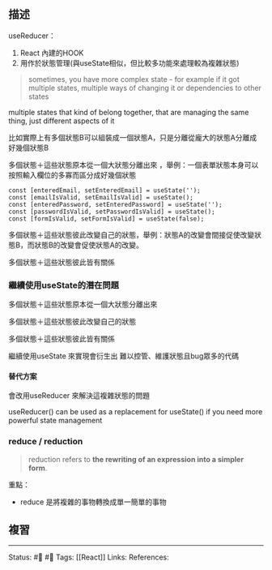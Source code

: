 ## 描述

useReducer：
1. React 內建的HOOK
2. 用作於狀態管理(與useState相似，但比較多功能來處理較為複雜狀態)


> sometimes, you have more complex state - for example if it got multiple states, multiple ways of changing it or dependencies to other states


multiple states that kind of belong together, that are managing the same thing, just different aspects of it

比如實際上有多個狀態B可以組裝成一個狀態A，只是分離從龐大的狀態A分離成好幾個狀態B

  

  

多個狀態＋這些狀態原本從一個大狀態分離出來 ，舉例：一個表單狀態本身可以按照輸入欄位的多寡而區分成好幾個狀態

```
const [enteredEmail, setEnteredEmail] = useState('');
const [emailIsValid, setEmailIsValid] = useState();
const [enteredPassword, setEnteredPassword] = useState('');
const [passwordIsValid, setPasswordIsValid] = useState();
const [formIsValid, setFormIsValid] = useState(false);
```



多個狀態＋這些狀態彼此改變自己的狀態，舉例：狀態A的改變會間接促使改變狀態B，而狀態B的改變會促使狀態A的改變。

多個狀態＋這些狀態彼此皆有關係



### 繼續使用useState的潛在問題
多個狀態＋這些狀態原本從一個大狀態分離出來

多個狀態＋這些狀態彼此改變自己的狀態

多個狀態＋這些狀態彼此皆有關係

  

繼續使用useState 來實現會衍生出 難以控管、維護狀態且bug眾多的代碼

#### 替代方案

會改用useReducer 來解決這複雜狀態的問題

useReducer() can be used as a replacement for useState() if you need more powerful state management

### reduce / reduction
> reduction refers to **the rewriting of an expression into a simpler form**.

重點：
- reduce 是將複雜的事物轉換成單一簡單的事物

## 複習


---
Status: #🌱 #📓 
Tags:
[[React]]
Links:
References: